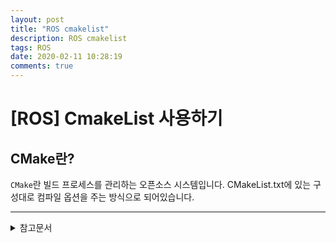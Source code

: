 ```yaml
---
layout: post
title: "ROS cmakelist"
description: ROS cmakelist
tags: ROS
date: 2020-02-11 10:28:19
comments: true
---
```


# [ROS] CmakeList 사용하기

## CMake란?

`CMake`란 빌드 프로세스를 관리하는 오픈소스 시스템입니다. CMakeList.txt에 있는 구성대로 컴파일 옵션을 주는 방식으로 되어있습니다. 

<!-- cmakelist 기본 컨셉? -->
<!-- cmake list 장점 -->
<!-- ros 에서 cmakelist쓰는이유 -->
<!-- 튜토리얼에 있는거 주석달아서 설명 -->

---

<details>
<summary>참고문서</summary>
<div markdown="1">

- [About CMake](https://cmake.org/overview/)
- [Creating a ROS package by hand.](http://wiki.ros.org/ROS/Tutorials/Creating%20a%20Package%20by%20Hand)
- [Creating a ROS Package](http://wiki.ros.org/catkin/Tutorials/CreatingPackage#ROS.2BAC8-Tutorials.2BAC8-catkin.2BAC8-CreatingPackage.Customizing_the_package.xml)

</div>
</details>
<script id="dsq-count-scr" src="//msc9533.disqus.com/count.js" async></script>